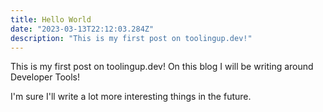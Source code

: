 ```yaml
---
title: Hello World
date: "2023-03-13T22:12:03.284Z"
description: "This is my first post on toolingup.dev!"
---
```


This is my first post on toolingup.dev! On this blog I will be writing around Developer Tools!

I'm sure I'll write a lot more interesting things in the future.
